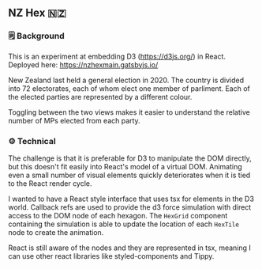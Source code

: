 ## NZ Hex 🇳🇿

### 🗒 Background
This is an experiment at embedding D3 (https://d3js.org/) in React.
Deployed here: https://nzhexmain.gatsbyjs.io/

New Zealand last held a general election in 2020. The country is divided into 72 electorates, each of whom elect one member of parliment. Each of the elected parties are represented by a different colour.

Toggling between the two views makes it easier to understand the relative number of MPs elected from each party.


### ⚙️ Technical
The challenge is that it is preferable for D3 to manipulate the DOM directly, but this doesn't fit easily into React's model of a virtual DOM. Animating even a small number of visual elements quickly deteriorates when it is tied to the React render cycle.

I wanted to have a React style interface that uses tsx for elements in the D3 world. Callback refs are used to provide the d3 force simulation with direct access to the DOM node of each hexagon. The `HexGrid` component containing the simulation is able to update the location of each `HexTile` node to create the animation.

React is still aware of the nodes and they are represented in tsx, meaning I can use other react libraries like styled-components and Tippy.
